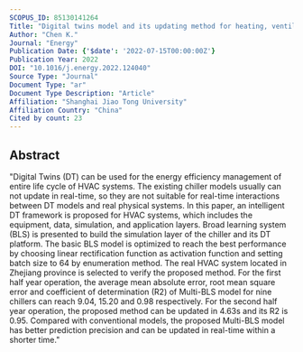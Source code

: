 ```yaml
---
SCOPUS_ID: 85130141264
Title: "Digital twins model and its updating method for heating, ventilation and air conditioning system using broad learning system algorithm"
Author: "Chen K."
Journal: "Energy"
Publication Date: {'$date': '2022-07-15T00:00:00Z'}
Publication Year: 2022
DOI: "10.1016/j.energy.2022.124040"
Source Type: "Journal"
Document Type: "ar"
Document Type Description: "Article"
Affiliation: "Shanghai Jiao Tong University"
Affiliation Country: "China"
Cited by count: 23
---
```


## Abstract
"Digital Twins (DT) can be used for the energy efficiency management of entire life cycle of HVAC systems. The existing chiller models usually can not update in real-time, so they are not suitable for real-time interactions between DT models and real physical systems. In this paper, an intelligent DT framework is proposed for HVAC systems, which includes the equipment, data, simulation, and application layers. Broad learning system (BLS) is presented to build the simulation layer of the chiller and its DT platform. The basic BLS model is optimized to reach the best performance by choosing linear rectification function as activation function and setting batch size to 64 by enumeration method. The real HVAC system located in Zhejiang province is selected to verify the proposed method. For the first half year operation, the average mean absolute error, root mean square error and coefficient of determination (R2) of Multi-BLS model for nine chillers can reach 9.04, 15.20 and 0.98 respectively. For the second half year operation, the proposed method can be updated in 4.63s and its R2 is 0.95. Compared with conventional models, the proposed Multi-BLS model has better prediction precision and can be updated in real-time within a shorter time."
